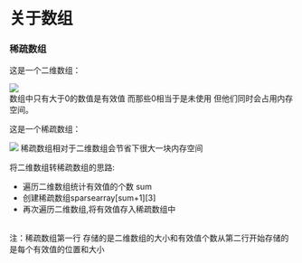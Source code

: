 <h1>关于数组</h1>
<h3>稀疏数组</h3>
<p>这是一个二维数组：<p>
<img src="https://user-images.githubusercontent.com/74183122/204961368-f2bb665e-79f9-4018-9c42-77fee070c6cc.png"/></br>
数组中只有大于0的数值是有效值 而那些0相当于是未使用 但他们同时会占用内存空间。
<p>这是一个稀疏数组：</p>
<img src="https://user-images.githubusercontent.com/74183122/204962177-58135c62-fae4-49b4-ae51-86f1554024b8.png"/>
稀疏数组相对于二维数组会节省下很大一块内存空间
<p>将二维数组转稀疏数组的思路:</p>
<ul>
  <li>遍历二维数组统计有效值的个数 sum</li>
  <li>创建稀疏数组sparsearray[sum+1][3]</li>
  <li>再次遍历二维数组,将有效值存入稀疏数组中</li>
</ul></br>
注：稀疏数组第一行 存储的是二维数组的大小和有效值个数从第二行开始存储的是每个有效值的位置和大小
